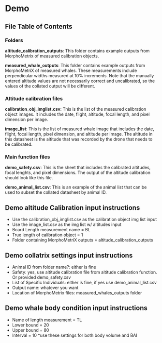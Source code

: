 # Demo

## File Table of Contents

### **Folders**

**altitude_calibration_outputs**: This folder contains example outputs from MorphoMetrix of measured calibration objects.

**measured_whale_outputs**: This folder contains example outputs from MorphoMetriX of measured whales. These measurements include perpendicular widths measured at 10% increments. Note that the manually entered altitude values are not necessarily correct and uncalibrated, so the values of the collated output will be different.

### **Altitude calibration files**
**calibration_obj_imglist.csv**: This is the list of the measured calibration object images. It includes the date, flight, altitude, focal length, and pixel dimension per image.

**image_list**: This is the list of measured whale image that includes the date, flight, focal length, pixel dimension, and altitude per image. The altitude in this datasheet is the altitude that was recorded by the drone that needs to be calibrated.

### **Main function files**
**demo_safety.csv**: This is the sheet that includes the calibrated altitudes, focal lenghts, and pixel dimensions. The output of the altitude calibration should look like this file.

**demo_animal_list.csv**: This is an example of the animal list that can be used to subset the collated datasheet by animal ID.

## Demo altitude Calibration input instructions
- Use the calibration_obj_imglist.csv as the calibration object img list input
- Use the image_list.csv as the img list w/ altitudes input
- Board Length measurement name = BL
- True length of calibration object = 1
- Folder containing MorphoMetriX outputs = altitude_calibration_outputs

## Demo collatrix settings input instructions
- Animal ID from folder name?: either is fine
- Safety: yes, use altitude calibration file from altitude calibration function. Or provided demo_safety.csv
- List of Specific Individuals: either is fine, if yes use demo_animal_list.csv
- Output name: whatever you want
- Location of MorphoMetrix files: measured_whales_outputs folder

## Demo whale body condition input instructions
- Name of length measurement = TL
- Lower bound = 20
- Upper bound = 80
- Interval = 10
*use these settings for both body volume and BAI
